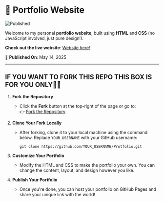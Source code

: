 # 🚀 Portfolio Website
![Published](https://img.shields.io/badge/Status-Published-green?style=for-the-badge&logo=github)

Welcome to my personal **portfolio website**, built using **HTML** and **CSS** (no JavaScript involved, just pure design!).

**Check out the live website**: [Website here!](https://yash7104.github.io/Protfolio/)

📅 **Published On**: May 14, 2025

---

## IF YOU WANT TO FORK THIS REPO THIS BOX IS FOR YOU ONLY🤖🧐

1. **Fork the Repository**  
   - Click the **Fork** button at the top-right of the page or go to:  
     👉 [Fork the Repository](https://github.com/Yash7104/Protfolio/fork)

2. **Clone Your Fork Locally**  
   - After forking, clone it to your local machine using the command below. Replace `YOUR_USERNAME` with your GitHub username:  
     ```
     git clone https://github.com/YOUR_USERNAME/Protfolio.git
     ```

3. **Customize Your Portfolio**  
   - Modify the HTML and CSS to make the portfolio your own. You can change the content, layout, and design however you like.

4. **Publish Your Portfolio**  
   - Once you're done, you can host your portfolio on GitHub Pages and share your unique link with the world!
